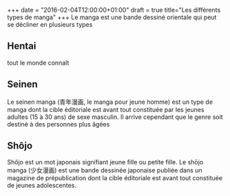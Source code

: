 +++
date = "2016-02-04T12:00:00+01:00"
draft = true
title="Les différents types de manga"
+++
Le manga est une bande dessiné orientale qui peut se décliner en plusieurs types
## Hentai
tout le monde connaît
## Seinen
Le seinen manga (青年漫画, le manga pour jeune homme) est un type de manga dont la cible éditoriale est avant tout constituée par les jeunes adultes (15 à 30 ans) de sexe masculin. Il arrive cependant que le genre soit destiné à des personnes plus âgées

## Shôjo
Shôjo est un mot japonais signifiant jeune fille ou petite fille.
Le shōjo manga (少女漫画) est une bande dessinée japonaise publiée dans un magazine de prépublication dont la cible éditoriale est avant tout constituée de jeunes adolescentes. 
